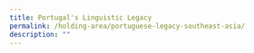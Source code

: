```yaml
---
title: Portugal's Linguistic Legacy
permalink: /holding-area/portuguese-legacy-southeast-asia/
description: ""
---
```


